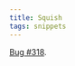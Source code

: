 ```yaml
---
title: Squish
tags: snippets
---
```


[Bug \#318](http://wincent.com/a/support/bugs/show_bug.cgi?id=318).
